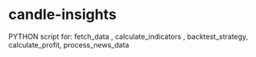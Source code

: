 # candle-insights
PYTHON script for: fetch_data , calculate_indicators , backtest_strategy, calculate_profit, process_news_data
